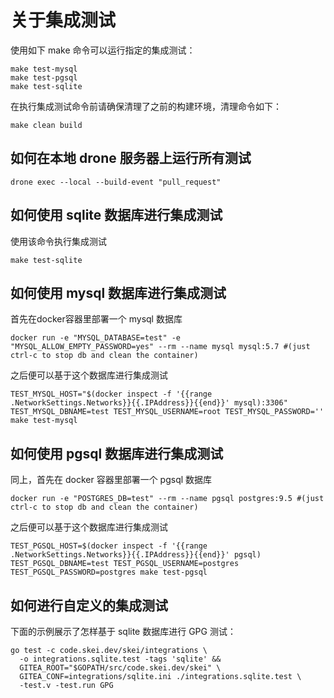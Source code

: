 # 关于集成测试

使用如下 make 命令可以运行指定的集成测试：
```shell
make test-mysql
make test-pgsql
make test-sqlite
```

在执行集成测试命令前请确保清理了之前的构建环境，清理命令如下：
```
make clean build
```

## 如何在本地 drone 服务器上运行所有测试
```
drone exec --local --build-event "pull_request"
```

## 如何使用 sqlite 数据库进行集成测试
使用该命令执行集成测试
```
make test-sqlite
```

## 如何使用 mysql 数据库进行集成测试
首先在docker容器里部署一个 mysql 数据库
```
docker run -e "MYSQL_DATABASE=test" -e "MYSQL_ALLOW_EMPTY_PASSWORD=yes" --rm --name mysql mysql:5.7 #(just ctrl-c to stop db and clean the container) 
```
之后便可以基于这个数据库进行集成测试
```
TEST_MYSQL_HOST="$(docker inspect -f '{{range .NetworkSettings.Networks}}{{.IPAddress}}{{end}}' mysql):3306" TEST_MYSQL_DBNAME=test TEST_MYSQL_USERNAME=root TEST_MYSQL_PASSWORD='' make test-mysql
```

## 如何使用 pgsql 数据库进行集成测试
同上，首先在 docker 容器里部署一个 pgsql 数据库
```
docker run -e "POSTGRES_DB=test" --rm --name pgsql postgres:9.5 #(just ctrl-c to stop db and clean the container) 
```
之后便可以基于这个数据库进行集成测试
```
TEST_PGSQL_HOST=$(docker inspect -f '{{range .NetworkSettings.Networks}}{{.IPAddress}}{{end}}' pgsql) TEST_PGSQL_DBNAME=test TEST_PGSQL_USERNAME=postgres TEST_PGSQL_PASSWORD=postgres make test-pgsql
```

## 如何进行自定义的集成测试

下面的示例展示了怎样基于 sqlite 数据库进行 GPG 测试：
```
go test -c code.skei.dev/skei/integrations \
  -o integrations.sqlite.test -tags 'sqlite' &&
  GITEA_ROOT="$GOPATH/src/code.skei.dev/skei" \
  GITEA_CONF=integrations/sqlite.ini ./integrations.sqlite.test \
  -test.v -test.run GPG
```

